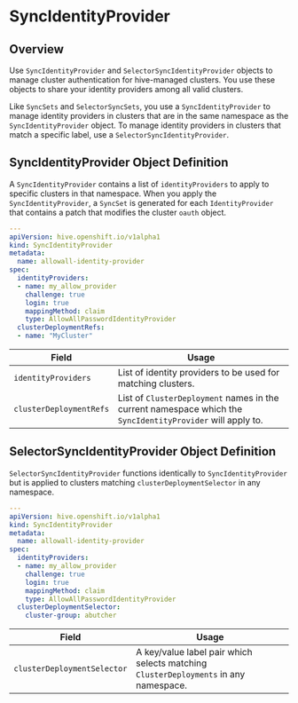 # SyncIdentityProvider

## Overview

Use `SyncIdentityProvider` and `SelectorSyncIdentityProvider` objects to manage cluster authentication for hive-managed clusters. You use these objects to share your identity providers among all valid clusters.

Like `SyncSets` and `SelectorSyncSets`, you use a `SyncIdentityProvider` to manage identity providers in clusters that are in the same namespace as the `SyncIdentityProvider` object. To manage identity providers in clusters that match a specific label, use a `SelectorSyncIdentityProvider`.

## SyncIdentityProvider Object Definition

A `SyncIdentityProvider` contains a list of `identityProviders` to apply to specific clusters in that namespace. When you apply the `SyncIdentityProvider`, a `SyncSet` is generated for each `IdentityProvider` that contains a patch that modifies the cluster `oauth` object. 

```yaml
---
apiVersion: hive.openshift.io/v1alpha1
kind: SyncIdentityProvider
metadata:
  name: allowall-identity-provider
spec:
  identityProviders:
  - name: my_allow_provider
    challenge: true
    login: true
    mappingMethod: claim
    type: AllowAllPasswordIdentityProvider
  clusterDeploymentRefs:
  - name: "MyCluster"
```

| Field | Usage | 
| ----- | ----- |
| `identityProviders` | List of identity providers to be used for matching clusters. |
| `clusterDeploymentRefs` | List of `ClusterDeployment` names in the current namespace which the `SyncIdentityProvider` will apply to. |

## SelectorSyncIdentityProvider Object Definition

`SelectorSyncIdentityProvider` functions identically to `SyncIdentityProvider` but is applied to clusters matching `clusterDeploymentSelector` in any namespace.

```yaml
---
apiVersion: hive.openshift.io/v1alpha1
kind: SyncIdentityProvider
metadata:
  name: allowall-identity-provider
spec:
  identityProviders:
  - name: my_allow_provider
    challenge: true
    login: true
    mappingMethod: claim
    type: AllowAllPasswordIdentityProvider
  clusterDeploymentSelector:
    cluster-group: abutcher
```

| Field | Usage |
| ----- | ----- |
| `clusterDeploymentSelector` | A key/value label pair which selects matching `ClusterDeployments` in any namespace. |
